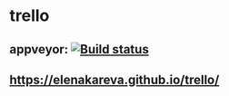# trello
## appveyor: [![Build status](https://ci.appveyor.com/api/projects/status/goneau0mimgx36xr/branch/master?svg=true)](https://ci.appveyor.com/project/ElenaKareva/trello/branch/master)
## https://elenakareva.github.io/trello/
